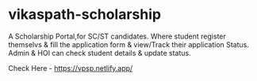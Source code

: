 # vikaspath-scholarship
 A Scholarship Portal,for SC/ST candidates. Where student register themselvs & fill the application form & view/Track their application Status.
Admin & HOI can check student details & update status.

Check Here - https://vpsp.netlify.app/
